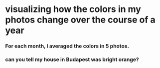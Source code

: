 # visualizing how the colors in my photos change over the course of a year
### For each month, I averaged the colors in 5 photos.
### can you tell my house in Budapest was bright orange?
